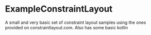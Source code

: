 # ExampleConstraintLayout
A small and very basic set of constraint layout samples using the ones provided on constraintlayout.com. Also has some basic kotlin
